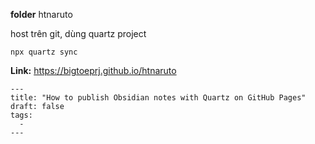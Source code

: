 
**folder**
htnaruto

host trên git, dùng quartz project

```
npx quartz sync
```

**Link:** https://bigtoeprj.github.io/htnaruto

```
---
title: "How to publish Obsidian notes with Quartz on GitHub Pages"
draft: false
tags:
  - 
---
```
